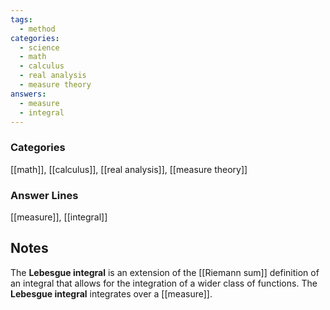 ```yaml
---
tags:
  - method
categories:
  - science
  - math
  - calculus
  - real analysis
  - measure theory
answers:
  - measure
  - integral
---
```

### Categories
[[math]], [[calculus]], [[real analysis]], [[measure theory]]
### Answer Lines
[[measure]], [[integral]]
## Notes
The **Lebesgue integral** is an extension of the [[Riemann sum]] definition of an integral that allows for the integration of a wider class of functions. The **Lebesgue integral** integrates over a [[measure]].